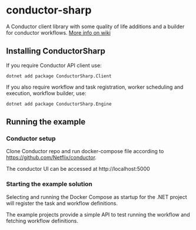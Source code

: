 # conductor-sharp

A Conductor client library with some quality of life additions and a builder for conductor workflows.
[More info on wiki](https://github.com/codaxy/conductor-sharp/wiki)

## Installing ConductorSharp

If you require Conductor API client use:

`dotnet add package ConductorSharp.Client`

If you also require workflow and task registration, worker scheduling and execution, workflow builder, use:

`dotnet add package ConductorSharp.Engine`

## Running the example

### Conductor setup

Clone Conductor repo and run docker-compose file according to https://github.com/Netflix/conductor.

The conductor UI can be accessed at http://localhost:5000

### Starting the example solution

Selecting and running the Docker Compose as startup for the .NET project will register the task and workflow definitions.

The example projects provide a simple API to test running the workflow and fetching workflow definitions.
